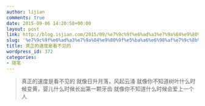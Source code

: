 ```yaml
---
author: lijian
comments: true
date: 2015-09-06 14:20:58+00:00
layout: post
link: http://blog.isjian.com/2015/09/%e7%9c%9f%e6%ad%a3%e7%9a%84%e9%80%9f%e5%ba%a6%e6%98%af%e7%9c%8b%e4%b8%8d%e8%a7%81%e7%9a%84/
slug: '%e7%9c%9f%e6%ad%a3%e7%9a%84%e9%80%9f%e5%ba%a6%e6%98%af%e7%9c%8b%e4%b8%8d%e8%a7%81%e7%9a%84'
title: 真正的速度是看不见的
wordpress_id: 372
categories:
- 随笔
---
```


<blockquote>真正的速度是看不见的
就像日升月落，风起云涌
就像你不知道树叶什么时候变黄，婴儿什么时候长出第一颗牙齿
就像你不知道什么时候会爱上一个人</blockquote>
